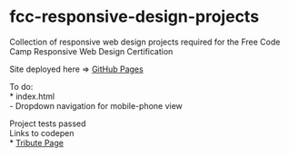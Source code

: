 # fcc-responsive-design-projects
Collection of responsive web design projects required for the Free Code Camp Responsive Web Design Certification

Site deployed here => [GitHub Pages](https://steeshmck.github.io/fcc-responsive-design-projects/)  

To do:  
    * index.html  
    - Dropdown navigation for mobile-phone view  

Project tests passed  
Links to codepen  
    * [Tribute Page](https://codepen.io/steshaMcK/pen/mdOdQGB)


